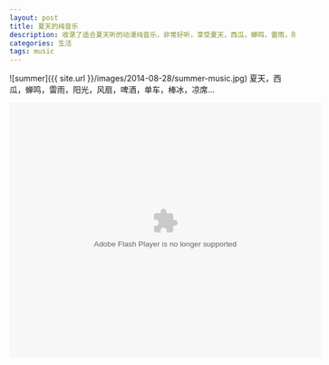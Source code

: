 ```yaml
---
layout: post
title: 夏天的纯音乐
description: 收录了适合夏天听的动漫纯音乐，非常好听，享受夏天，西瓜，蝉鸣，雷雨，阳光，风扇，啤酒，单车，棒冰，凉席给你带来不一样的享受。
categories: 生活
tags: music
---
```


![summer]({{ site.url }}/images/2014-08-28/summer-music.jpg)
夏天，西瓜，蝉鸣，雷雨，阳光，风扇，啤酒，单车，棒冰，凉席…

<embed src="http://www.xiami.com/widget/2106600_3550688,1770437752,1770696224,1770521168,1770440159,1770969240,1770149085,1769127499,1810603,3449088,1771262446,1769509666,1770732465,3568146,1769807285,1769383871,3493913,3297511,3554381,1768995880,1770875793,1770282204,1770184231,3475581,1769291257,1770029685,1770206516,3501845,1769868272,1769388883,1770238793,1771139647,1770949045,1769782641,1770931852,1771270082,1769251458,3603307,1771751659,1769854178,1604106,1768940427,1771201372,1769090878,3642718,1770059654,1769428585,1770984070,_550_450_339966_339966_1/multiPlayer.swf" type="application/x-shockwave-flash" width="550" height="450" wmode="opaque"></embed>